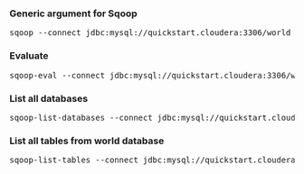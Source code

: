 ### Generic argument for Sqoop
<pre>sqoop --connect jdbc:mysql://quickstart.cloudera:3306/world --username root -P</pre>

### Evaluate
<pre>sqoop-eval --connect jdbc:mysql://quickstart.cloudera:3306/world --username root -P --query "show databases"</pre>

### List all databases
<pre>sqoop-list-databases --connect jdbc:mysql://quickstart.cloudera:3306 --username root -P</pre>

### List all tables from <b>world</b> database
<pre>sqoop-list-tables --connect jdbc:mysql://quickstart.cloudera:3306/world --username root -P</pre>
